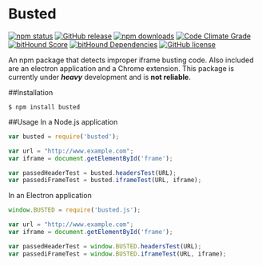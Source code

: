 # Busted
[![npm status](https://img.shields.io/npm/v/busted.svg)](https://www.npmjs.org/package/busted)
[![GitHub release](https://img.shields.io/github/release/nathanchapman/busted.svg)](https://github.com/nathanchapman/busted/releases)
[![npm downloads](https://img.shields.io/npm/dt/busted.svg)](https://www.npmjs.org/package/busted)
[![Code Climate Grade](https://codeclimate.com/github/nathanchapman/busted/badges/gpa.svg)](https://codeclimate.com/github/nathanchapman/busted)
[![bitHound Score](https://www.bithound.io/github/nathanchapman/busted/badges/code.svg)](https://www.bithound.io/github/nathanchapman/busted)
[![bitHound Dependencies](https://www.bithound.io/github/nathanchapman/busted/badges/dependencies.svg)](https://www.bithound.io/github/nathanchapman/busted/master/dependencies/npm)
[![GitHub license](https://img.shields.io/github/license/nathanchapman/busted.svg)](https://github.com/nathanchapman/busted/blob/master/LICENSE)

An npm package that detects improper iframe busting code. Also included are an electron application and a Chrome extension.
This package is currently under **_heavy_** development and is **not reliable**.

##Installation
```
$ npm install busted
```

##Usage
In a Node.js application
```javascript
var busted = require('busted');

var url = "http://www.example.com";
var iframe = document.getElementById('frame');

var passedHeaderTest = busted.headersTest(URL);
var passediFrameTest = busted.iframeTest(URL, iframe);
```

In an Electron application
```javascript
window.BUSTED = require('busted.js');

var url = "http://www.example.com";
var iframe = document.getElementById('frame');

var passedHeaderTest = window.BUSTED.headersTest(URL);
var passediFrameTest = window.BUSTED.iframeTest(URL, iframe);
```
